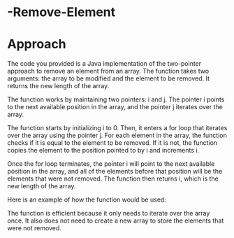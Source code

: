 # -Remove-Element
# Approach
The code you provided is a Java implementation of the two-pointer approach to remove an element from an array. The function takes two arguments: the array to be modified and the element to be removed. It returns the new length of the array.

The function works by maintaining two pointers: i and j. The pointer i points to the next available position in the array, and the pointer j iterates over the array.

The function starts by initializing i to 0. Then, it enters a for loop that iterates over the array using the pointer j. For each element in the array, the function checks if it is equal to the element to be removed. If it is not, the function copies the element to the position pointed to by i and increments i.

Once the for loop terminates, the pointer i will point to the next available position in the array, and all of the elements before that position will be the elements that were not removed. The function then returns i, which is the new length of the array.

Here is an example of how the function would be used:

The function is efficient because it only needs to iterate over the array once. It also does not need to create a new array to store the elements that were not removed.
